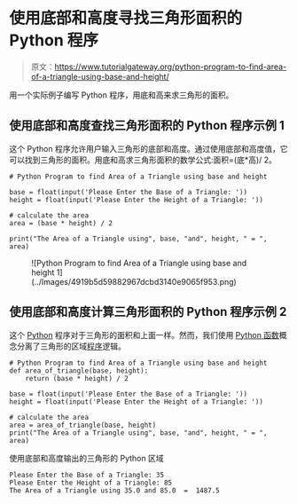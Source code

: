# 使用底部和高度寻找三角形面积的 Python 程序

> 原文：<https://www.tutorialgateway.org/python-program-to-find-area-of-a-triangle-using-base-and-height/>

用一个实际例子编写 Python 程序，用底和高来求三角形的面积。

## 使用底部和高度查找三角形面积的 Python 程序示例 1

这个 Python 程序允许用户输入三角形的底部和高度。通过使用底部和高度值，它可以找到三角形的面积。用底和高求三角形面积的数学公式:面积=(底*高)/ 2。

```
# Python Program to find Area of a Triangle using base and height

base = float(input('Please Enter the Base of a Triangle: '))
height = float(input('Please Enter the Height of a Triangle: '))

# calculate the area
area = (base * height) / 2

print("The Area of a Triangle using", base, "and", height, " = ", area)
```

<figure class="wp-block-image">![Python Program to find Area of a Triangle using base and height 1](../Images/4919b5d59882967dcbd3140e9065f953.png)</figure>

## 使用底部和高度计算三角形面积的 Python 程序示例 2

这个 [Python](https://www.tutorialgateway.org/python-tutorial/) 程序对于三角形的面积和上面一样。然而，我们使用 [Python 函数](https://www.tutorialgateway.org/functions-in-python/)概念分离了三角形的区域[程序](https://www.tutorialgateway.org/python-programming-examples/)逻辑。

```
# Python Program to find Area of a Triangle using base and height
def area_of_triangle(base, height):
    return (base * height) / 2

base = float(input('Please Enter the Base of a Triangle: '))
height = float(input('Please Enter the Height of a Triangle: '))

# calculate the area
area = area_of_triangle(base, height)
print("The Area of a Triangle using", base, "and", height, " = ", area)
```

使用底部和高度输出的三角形的 Python 区域

```
Please Enter the Base of a Triangle: 35
Please Enter the Height of a Triangle: 85
The Area of a Triangle using 35.0 and 85.0  =  1487.5
```